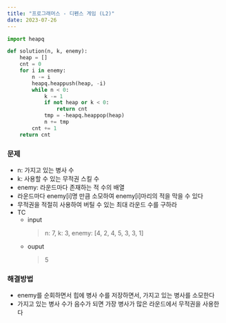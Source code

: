 ```yaml
---
title: "프로그래머스 - 디펜스 게임 (L2)"
date: 2023-07-26
---
```


```python
import heapq

def solution(n, k, enemy):
    heap = []
    cnt = 0 
    for i in enemy:
        n -= i
        heapq.heappush(heap, -i)
        while n < 0:
            k -= 1
            if not heap or k < 0:
                return cnt
            tmp = -heapq.heappop(heap)
            n += tmp
        cnt += 1
    return cnt
```

### 문제

- n: 가지고 있는 병사 수
- k: 사용할 수 있는 무적권 스킬 수
- enemy: 라운드마다 존재하는 적 수의 배열
- 라운드마다 enemy[i]명 만큼 소모하여 enemy[i]마리의 적을 막을 수 있다
- 무적권을 적절히 사용하여 버틸 수 있는 최대 라운드 수를 구하라
- TC
  - input
    > n: 7, k: 3, enemy: [4, 2, 4, 5, 3, 3, 1]
  - ouput
    > 5

### 해결방법

- enemy를 순회하면서 힙에 병사 수를 저장하면서, 가지고 있는 병사를 소모한다
- 가지고 있는 병사 수가 음수가 되면 가장 병사가 많은 라운드에서 무적권을 사용한다